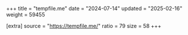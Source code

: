 +++
title = "tempfile.me"
date = "2024-07-14"
updated = "2025-02-16"
weight = 59455

[extra]
source = "https://tempfile.me/"
ratio = 79
size = 58
+++
